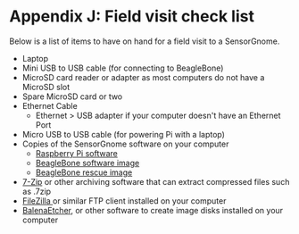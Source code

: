 # Appendix J: Field visit check list

Below is a list of items to have on hand for a field visit to a SensorGnome. 

* Laptop
* Mini USB to USB cable \(for connecting to BeagleBone\)
* MicroSD card reader or adapter as most computers do not have a MicroSD slot
* Spare MicroSD card or two
* Ethernet Cable
  * Ethernet &gt; USB adapter if your computer doesn't have an Ethernet Port
* Micro USB to USB cable \(for powering Pi with a laptop\)
* Copies of the SensorGnome software on your computer
  * [Raspberry Pi software](https://public.sensorgnome.org/Raspberry_Pi_Sensorgnome/SGPI-2018-10-12_LIWIXI.ZIP)
  * [BeagleBone software image](https://public.sensorgnome.org/Beaglebone_Sensorgnome_Images/sensorgnome_image_2017-03-06_15-33-00.img.7z)
  * [BeagleBone rescue image](https://public.sensorgnome.org/Beaglebone_Sensorgnome_Images/sensorgnome_rescue_image_2017-03-06_15-33-00.img.7z)
* [7-Zip](https://www.7-zip.org/) or other archiving software that can extract compressed files such as .7zip
* [FileZilla ](https://filezilla-project.org)or similar FTP client installed on your computer
* [BalenaEtcher](https://www.balena.io/etcher/), or other software to create image disks installed on your computer

